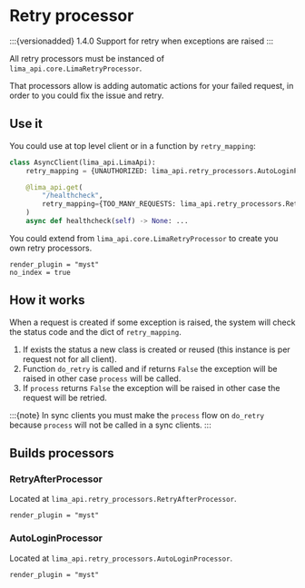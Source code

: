 # Retry processor
:::{versionadded} 1.4.0
Support for retry when exceptions are raised
:::

All retry processors must be instanced of `lima_api.core.LimaRetryProcessor`.

That processors allow is adding automatic actions for your failed request,
in order to you could fix the issue and retry.  

## Use it
You could use at top level client or in a function by `retry_mapping`:
```python
class AsyncClient(lima_api.LimaApi):
    retry_mapping = {UNAUTHORIZED: lima_api.retry_processors.AutoLoginProcessor}

    @lima_api.get(
        "/healthcheck",
        retry_mapping={TOO_MANY_REQUESTS: lima_api.retry_processors.RetryAfterProcessor},
    )
    async def healthcheck(self) -> None: ...
```

You could extend from `lima_api.core.LimaRetryProcessor` to create you own retry processors.  
```{autodoc2-object} lima_api.core.LimaRetryProcessor
render_plugin = "myst"
no_index = true
```

## How it works

When a request is created if some exception is raised,
the system will check the status code and the dict of `retry_mapping`.
1. If exists the status a new class is created or reused (this instance is per request not for all client).
2. Function `do_retry` is called and if returns `False` the exception will be raised in other case `process` will be called.
3. If `process` returns `False` the exception will be raised in other case the request will be retried.

:::{note}
In sync clients you must make the `process` flow on `do_retry` because `process` will not be called in a sync clients.
:::

## Builds processors

### RetryAfterProcessor
Located at `lima_api.retry_processors.RetryAfterProcessor`.

```{autodoc2-docstring} lima_api.retry_processors.RetryAfterProcessor
render_plugin = "myst"
```

### AutoLoginProcessor
Located at `lima_api.retry_processors.AutoLoginProcessor`.

```{autodoc2-docstring} lima_api.retry_processors.AutoLoginProcessor
render_plugin = "myst"
```